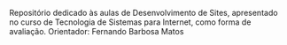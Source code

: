 Repositório dedicado às aulas de Desenvolvimento de Sites, apresentado no curso de Tecnologia de Sistemas para Internet, como forma de avaliação. Orientador: Fernando Barbosa Matos
